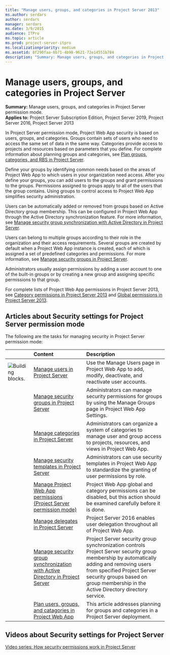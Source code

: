 ```yaml
---
title: "Manage users, groups, and categories in Project Server 2013"
ms.author: serdars
author: serdars
manager: serdars
ms.date: 3/9/2015
audience: ITPro
ms.topic: article
ms.prod: project-server-itpro
ms.localizationpriority: medium
ms.assetid: 8f290faa-8b71-4b98-9621-72e14551b784
description: "Summary: Manage users, groups, and categories in Project Server permission mode."
---
```


# Manage users, groups, and categories in Project Server
 
 **Summary:** Manage users, groups, and categories in Project Server permission mode.<br/>
**Applies to:** Project Server Subscription Edition, Project Server 2019, Project Server 2016, Project Server 2013
  
In Project Server permission mode, Project Web App security is based on users, groups, and categories. Groups contain sets of users who need to access the same set of data in the same way. Categories provide access to projects and resources based on parameters that you define. For complete information about planning groups and categories, see [Plan groups, categories, and RBS in Project Server](plan-groups-categories-and-rbs-in-project-server.md).
  
Define your groups by identifying common needs based on the areas of Project Web App to which users in your organization need access. After you define your groups, you can add users to the groups and grant permissions to the groups. Permissions assigned to groups apply to all of the users that the group contains. Using groups to control access to Project Web App simplifies security administration. 
  
Users can be automatically added or removed from groups based on Active Directory group membership. This can be configured in Project Web App through the Active Directory synchronization feature. For more information, see [Manage security group synchronization with Active Directory in Project Server](manage-security-group-synchronization-with-active-directory-in-project-server.md).
  
Users can belong to multiple groups according to their role in the organization and their access requirements. Several groups are created by default when a Project Web App instance is created, each of which is assigned a set of predefined categories and permissions. For more information, see [Manage security groups in Project Server](manage-security-groups-in-project-server.md).
  
Administrators usually assign permissions by adding a user account to one of the built-in groups or by creating a new group and assigning specific permissions to that group.
  
For complete lists of Project Web App permissions in Project Server 2013, see [Category permissions in Project Server 2013](category-permissions-in-project-server-2013.md) and [Global permissions in Project Server 2013](global-permissions-in-project-server-2013.md).
  
## Articles about Security settings for Project Server permission mode

The following are the tasks for managing security in Project Server permission mode:
  
|&nbsp;|**Content**|**Description**|
|:-----|:-----|:-----|
|![Building blocks.](images/mod_icon_buildingblock_M.png)|[Manage users in Project Server](manage-users-in-project-server.md) <br/> |Use the Manage Users page in Project Web App to add, modify, deactivate, and reactivate user accounts.  <br/> |
||[Manage security groups in Project Server](manage-security-groups-in-project-server.md) <br/> |Administrators can manage security permissions for groups by using the Manage Groups page in Project Web App Settings.  <br/> |
||[Manage categories in Project Server](manage-categories-in-project-server.md) <br/> |Administrators can organize a system of categories to manage user and group access to projects, resources, and views in Project Web App.  <br/> |
||[Manage security templates in Project Server](manage-security-templates-in-project-server.md) <br/> |Administrators can use security templates in Project Web App to standardize the granting of user permissions by role.  <br/> |
||[Manage Project Web App permissions (Project Server permission mode)](manage-project-web-app-permissions-project-server-permission-mode.md) <br/> |Project Web App global and category permissions can be disabled, but this action should be examined carefully before it is done.  <br/> |
||[Manage delegates in Project Server](manage-delegates-in-project-server.md) <br/> |Project Server 2016 enables user delegation throughout all of Project Web App.  <br/> |
||[Manage security group synchronization with Active Directory in Project Server](manage-security-group-synchronization-with-active-directory-in-project-server.md) <br/> |Project Server security group synchronization controls Project Server security group membership by automatically adding and removing users from specified Project Server security groups based on group membership in the Active Directory directory service.  <br/> |
||[Plan users, groups, and catagories in Project Web App](plan-groups-categories-and-rbs-in-project-server.md) <br/> |This article addresses planning for groups and categories in a Project Server deployment.  <br/> |
   
## Videos about Security settings for Project Server

[Video series: How security permissions work in Project Server](https://support.office.com/article/Video-series-How-security-permissions-work-in-Project-Server-A19FB429-4F8F-4AA1-A186-8A33650C9801?ui=en-US&rs=en-US&ad=US)
  

   

